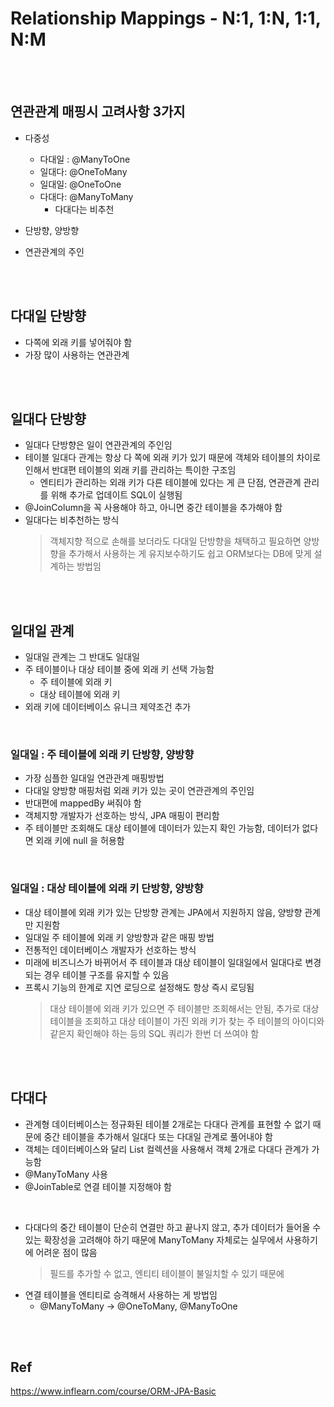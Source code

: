 # Relationship Mappings - N:1, 1:N, 1:1, N:M


<br>
<br>


## 연관관계 매핑시 고려사항 3가지
* 다중성
	* 다대일 : @ManyToOne
	* 일대다: @OneToMany
	* 일대일: @OneToOne
	* 다대다: @ManyToMany
		* 다대다는 비추천

* 단방향, 양방향
* 연관관계의 주인


<br>
<br>


## 다대일 단방향
* 다쪽에 외래 키를 넣어줘야 함
* 가장 많이 사용하는 연관관계


<br>
<br>


## 일대다 단방향
* 일대다 단방향은 일이 연관관계의 주인임
* 테이블 일대다 관계는 항상 다 쪽에 외래 키가 있기 때문에 객체와 테이블의 차이로 인해서 반대편 테이블의 외래 키를 관리하는 특이한 구조임
	* 엔티티가 관리하는 외래 키가 다른 테이블에 있다는 게 큰 단점, 연관관계 관리를 위해 추가로 업데이트 SQL이 실행됨
* @JoinColumn을 꼭 사용해야 하고, 아니면 중간 테이블을 추가해야 함
* 일대다는 비추천하는 방식
	> 객체지향 적으로 손해를 보더라도 다대일 단방향을 채택하고 필요하면 양방향을 추가해서 사용하는 게 유지보수하기도 쉽고 ORM보다는 DB에 맞게 설계하는 방법임



<br>
<br>


## 일대일 관계
* 일대일 관계는 그 반대도 일대일
* 주 테이블이나 대상 테이블 중에 외래 키 선택 가능함
	* 주 테이블에 외래 키
	* 대상 테이블에 외래 키
* 외래 키에 데이터베이스 유니크 제약조건 추가

<br>

### 일대일 : 주 테이블에 외래 키 단방향, 양방향
* 가장 심플한 일대일 연관관계 매핑방법
* 다대일 양방향 매핑처럼 외래 키가 있는 곳이 연관관계의 주인임
* 반대편에 mappedBy 써줘야 함
* 객체지향 개발자가 선호하는 방식, JPA 매핑이 편리함
* 주 테이블만 조회해도 대상 테이블에 데이터가 있는지 확인 가능함, 데이터가 없다면 외래 키에 null 을 허용함

<br>

### 일대일 : 대상 테이블에 외래 키 단방향, 양방향
* 대상 테이블에 외래 키가 있는 단방향 관계는 JPA에서 지원하지 않음, 양방향 관계만 지원함
* 일대일 주 테이블에 외래 키 양방향과 같은 매핑 방법
* 전통적인 데이터베이스 개발자가 선호하는 방식
* 미래에 비즈니스가 바뀌어서 주 테이블과 대상 테이블이 일대일에서 일대다로 변경되는 경우 테이블 구조를 유지할 수 있음
* 프록시 기능의 한계로 지연 로딩으로 설정해도 항상 즉시 로딩됨
	> 대상 테이블에 외래 키가 있으면 주 테이블만 조회해서는 안됨, 추가로 대상 테이블을 조회하고 대상 테이블이 가진 외래 키가 찾는 주 테이블의 아이디와 같은지 확인해야 하는 등의 SQL 쿼리가 한번 더 쓰여야 함


<br>
<br>

	
## 다대다
* 관계형 데이터베이스는 정규화된 테이블 2개로는 다대다 관계를 표현할 수 없기 때문에 중간 테이블을 추가해서 일대다 또는 다대일 관계로 풀어내야 함
* 객체는 데이터베이스와 달리 List 컬렉션을 사용해서 객체 2개로 다대다 관계가 가능함
* @ManyToMany 사용
* @JoinTable로 연결 테이블 지정해야 함

<br>

* 다대다의 중간 테이블이 단순히 연결만 하고 끝나지 않고, 추가 데이터가 들어올 수 있는 확장성을 고려해야 하기 때문에 ManyToMany 자체로는 실무에서 사용하기에 어려운 점이 많음
	> 필드를 추가할 수 없고, 엔티티 테이블이 불일치할 수 있기 때문에
* 연결 테이블을 엔티티로 승격해서 사용하는 게 방법임
	* @ManyToMany -> @OneToMany, @ManyToOne



<br>
<br>

## Ref
https://www.inflearn.com/course/ORM-JPA-Basic
